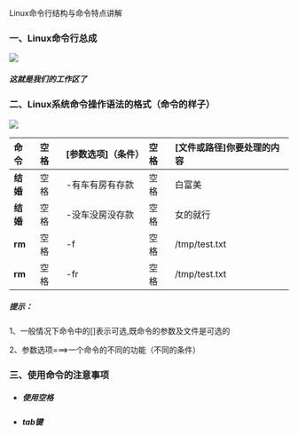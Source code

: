 Linux命令行结构与命令特点讲解

### 一、Linux命令行总成

![](/assets/图3-34.png)

##### 这就是我们的工作区了

### 二、Linux系统命令操作语法的格式（命令的样子）

![](/assets/图3-35.png)

| **命令** | **空格** | **\[参数选项\]（条件）** | **空格** | **\[文件或路径\]你要处理的内容** |
| :--- | :--- | :--- | :--- | :--- |
| **结婚** | 空格 | -有车有房有存款 | 空格 | 白富美 |
| **结婚** | 空格 | -没车没房没存款 | 空格 | 女的就行 |
| **rm** | 空格 | -f | 空格 | /tmp/test.txt |
| **rm** | 空格 | -fr | 空格 | /tmp/test.txt |

##### 提示：

1、一般情况下命令中的\[\]表示可选,既命令的参数及文件是可选的

2、参数选项===&gt;一个命令的不同的功能（不同的条件）

### 三、使用命令的注意事项

* ##### 使用空格
* ##### tab键



